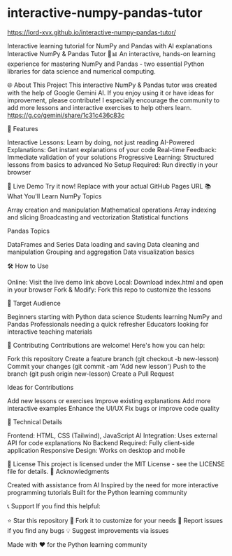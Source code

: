 # interactive-numpy-pandas-tutor

https://lord-xvx.github.io/interactive-numpy-pandas-tutor/

Interactive learning tutorial for NumPy and Pandas with AI explanations
Interactive NumPy & Pandas Tutor 🐍📊
An interactive, hands-on learning experience for mastering NumPy and Pandas - two essential Python libraries for data science and numerical computing.

🌐 About This Project
This interactive NumPy & Pandas tutor was created with the help of Google Gemini AI.
If you enjoy using it or have ideas for improvement, please contribute!
I especially encourage the community to add more lessons and interactive exercises to help others learn.
https://g.co/gemini/share/1c31c436c83c

🌟 Features

Interactive Lessons: Learn by doing, not just reading
AI-Powered Explanations: Get instant explanations of your code
Real-time Feedback: Immediate validation of your solutions
Progressive Learning: Structured lessons from basics to advanced
No Setup Required: Run directly in your browser

🚀 Live Demo
Try it now!
Replace with your actual GitHub Pages URL
📚 What You'll Learn
NumPy Topics

Array creation and manipulation
Mathematical operations
Array indexing and slicing
Broadcasting and vectorization
Statistical functions

Pandas Topics

DataFrames and Series
Data loading and saving
Data cleaning and manipulation
Grouping and aggregation
Data visualization basics

🛠️ How to Use

Online: Visit the live demo link above
Local: Download index.html and open in your browser
Fork & Modify: Fork this repo to customize the lessons

🎯 Target Audience

Beginners starting with Python data science
Students learning NumPy and Pandas
Professionals needing a quick refresher
Educators looking for interactive teaching materials

🤝 Contributing
Contributions are welcome! Here's how you can help:

Fork this repository
Create a feature branch (git checkout -b new-lesson)
Commit your changes (git commit -am 'Add new lesson')
Push to the branch (git push origin new-lesson)
Create a Pull Request

Ideas for Contributions

Add new lessons or exercises
Improve existing explanations
Add more interactive examples
Enhance the UI/UX
Fix bugs or improve code quality

🔧 Technical Details

Frontend: HTML, CSS (Tailwind), JavaScript
AI Integration: Uses external API for code explanations
No Backend Required: Fully client-side application
Responsive Design: Works on desktop and mobile

📝 License
This project is licensed under the MIT License - see the LICENSE file for details.
🙏 Acknowledgments

Created with assistance from AI
Inspired by the need for more interactive programming tutorials
Built for the Python learning community

📞 Support
If you find this helpful:

⭐ Star this repository
🍴 Fork it to customize for your needs
🐛 Report issues if you find any bugs
💡 Suggest improvements via issues


Made with ❤️ for the Python learning community
